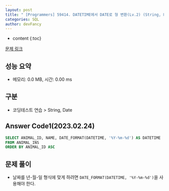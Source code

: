 ```yaml
---
layout: post
title: " [Programmers] 59414. DATETIME에서 DATE로 형 변환(Lv.2) (String, Date) "
categories: SQL
author: devFancy
---
```

* content
{:toc}

[문제 링크](https://school.programmers.co.kr/learn/courses/30/lessons/59414)

## 성능 요약

* 메모리: 0.0 MB, 시간: 0.00 ms

## 구분

* 코딩테스트 연습 > String, Date

## Answer Code1(2023.02.24)

```sql
SELECT ANIMAL_ID, NAME, DATE_FORMAT(DATETIME, '%Y-%m-%d') AS DATETIME 
FROM ANIMAL_INS
ORDER BY ANIMAL_ID ASC
```

## 문제 풀이

* 날짜를 년-월-일 형식에 맞게 하려면 `DATE_FORMAT(DATETIME, '%Y-%m-%d')`을 사용해야 한다.
